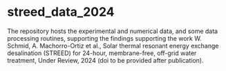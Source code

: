 # streed_data_2024
The repository hosts the experimental and numerical data, and some data processing routines, supporting the findings supporting the work W. Schmid, A. Machorro-Ortiz et al., Solar thermal resonant energy exchange desalination (STREED) for 24-hour, membrane-free, off-grid water treatment, Under Review, 2024 (doi to be provided after publication).
